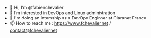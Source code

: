 - 👋 Hi, I’m @fabienchevalier
- 👀 I’m interested in DevOps and Linux administration
- 🏢 I'm doing an internship as a DevOps Enginner at Claranet France
- 📫 How to reach me : https://www.fchevalier.net / contact@fchevalier.net

<!---
fabchev/fabchev is a ✨ special ✨ repository because its `README.md` (this file) appears on your GitHub profile.
You can click the Preview link to take a look at your changes.
--->
